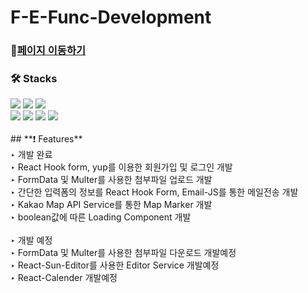 # F-E-Func-Development

### 🔗[페이지 이동하기](https://f-e-func-development.vercel.app/)

### **🛠️ Stacks**

<div>
<img src="https://img.shields.io/badge/html-1572B6?style=for-the-badge&logo=html5&logoColor=white"> 
<img src="https://img.shields.io/badge/css-1572B6?style=for-the-badge&logo=css3&logoColor=white"> 
<img src="https://img.shields.io/badge/javascript-F7DF1E?style=for-the-badge&logo=javascript&logoColor=black"> 
<br>
 <img src="https://img.shields.io/badge/react-61DAFB?style=for-the-badge&logo=react&logoColor=black"> 
<img src="https://img.shields.io/badge/TypeScript-3178c6?style=for-the-badge&logo=TypeScript&logoColor=white">
<img src="https://img.shields.io/badge/Next.js-339933?style=for-the-badge&logo=Next.js&logoColor=white">
 <img src="https://img.shields.io/badge/styled components-DB7093?style=for-the-badge&logo=styledcomponents&logoColor=white">
 </div>
<br>
## **❗ Features**
<div>
‣ 개발 완료
</div>
<div>‣ React Hook form, yup를 이용한 회원가입 및 로그인 개발</div>
<div>‣ FormData 및 Multer를 사용한 첨부파일 업로드 개발</div>
<div>‣ 간단한 입력폼의 정보를 React Hook Form, Email-JS를 통한 메일전송 개발</div>
<div>‣ Kakao Map API Service를 통한 Map Marker 개발</div>
<div>‣ boolean값에 따른 Loading Component 개발</div>

<br>
<div>‣ 개발 예정</div>
<div>‣ FormData 및 Multer를 사용한 첨부파일 다운로드 개발예정</div>
<div>‣ React-Sun-Editor를 사용한 Editor Service 개발예정</div>
<div>‣ React-Calender 개발예정</div>
